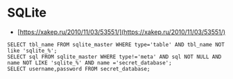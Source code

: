# SQLite

* [https://xakep.ru/2010/11/03/53551/](https://xakep.ru/2010/11/03/53551/)

```
SELECT tbl_name FROM sqlite_master WHERE type='table' AND tbl_name NOT like 'sqlite_%';
SELECT sql FROM sqlite_master WHERE type!='meta' AND sql NOT NULL AND name NOT LIKE 'sqlite_%' AND name ='secret_database';
SELECT username,password FROM secret_database;
```
